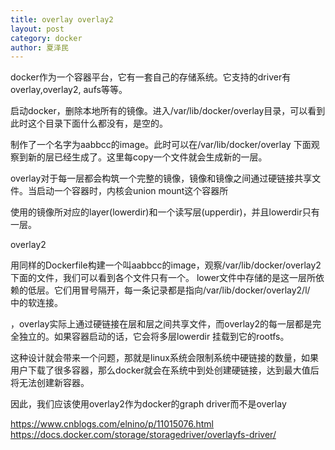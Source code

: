 ```yaml
---
title: overlay overlay2 
layout: post
category: docker
author: 夏泽民
---
```

docker作为一个容器平台，它有一套自己的存储系统。它支持的driver有overlay,overlay2, aufs等等。
<!-- more -->
启动docker，删除本地所有的镜像。进入/var/lib/docker/overlay目录，可以看到此时这个目录下面什么都没有，是空的。


制作了一个名字为aabbcc的image。此时可以在/var/lib/docker/overlay 下面观察到新的层已经生成了。这里每copy一个文件就会生成新的一层。

overlay对于每一层都会构筑一个完整的镜像，镜像和镜像之间通过硬链接共享文件。当启动一个容器时，内核会union mount这个容器所

使用的镜像所对应的layer(lowerdir)和一个读写层(upperdir)，并且lowerdir只有一层。

overlay2

用同样的Dockerfile构建一个叫aabbcc的image，观察/var/lib/docker/overlay2下面的文件，我们可以看到各个文件只有一个。
lower文件中存储的是这一层所依赖的低层。它们用冒号隔开，每一条记录都是指向/var/lib/docker/overlay2/l/　中的软连接。

，overlay实际上通过硬链接在层和层之间共享文件，而overlay2的每一层都是完全独立的。如果容器启动的话，它会将多层lowerdir 挂载到它的rootfs。

这种设计就会带来一个问题，那就是linux系统会限制系统中硬链接的数量，如果用户下载了很多容器，那么docker就会在系统中到处创建硬链接，达到最大值后将无法创建新容器。

因此，我们应该使用overlay2作为docker的graph driver而不是overlay

https://www.cnblogs.com/elnino/p/11015076.html
https://docs.docker.com/storage/storagedriver/overlayfs-driver/


